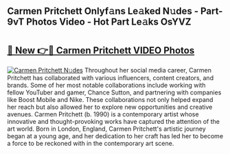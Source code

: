 ## Carmen Pritchett Onlyf𝚊ns Le𝚊ked N𝚞des - Part-9vT Photos Video - Hot Part Le𝚊ks OsYVZ

# <h2><a href="http://ac25910.deff.icu/?id=Carmen+Pritchett">🔗 New 👉🔴 Carmen Pritchett VIDEO Photos</a></h2>

[![Carmen Pritchett N𝚞des](https://i.imgur.com/rIISA9y.gif)](http://ac25910.deff.icu/?id=Carmen+Pritchett)
Throughout her social media career, Carmen Pritchett has collaborated with various influencers, content creators, and brands. Some of her most notable collaborations include working with fellow YouTuber and gamer, Chance Sutton, and partnering with companies like Boost Mobile and Nike. These collaborations not only helped expand her reach but also allowed her to explore new opportunities and creative avenues. Carmen Pritchett (b. 1990) is a contemporary artist whose innovative and thought-provoking works have captured the attention of the art world. Born in London, England, Carmen Pritchett's artistic journey began at a young age, and her dedication to her craft has led her to become a force to be reckoned with in the contemporary art scene.
